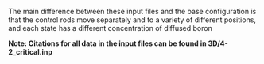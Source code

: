 The main difference between these input files and the base configuration is that the control rods move separately and to a variety of different positions, and each state has a different concentration of diffused boron

<b> Note: Citations for all data in the input files can be found in 3D/4-2_critical.inp</b>
